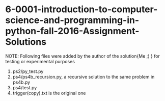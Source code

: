 # 6-0001-introduction-to-computer-science-and-programming-in-python-fall-2016-Assignment-Solutions

NOTE:
  Following files were added by the author of the solution{Me ;) } for testing or experimental purposes
  1) ps2/py_test.py
  2) ps4/ps4b_recursion.py, a recursive solution to the same problem in ps4b.py
  3) ps4/test.py
  3) trigger(copy).txt is the original one
